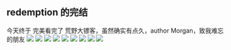 ## redemption 的完结
今天终于 完美看完了 荒野大镖客，虽然确实有点久，author Morgan，致我难忘的朋友
![](https://agiantii-oss-local.oss-cn-hangzhou.aliyuncs.com/blog/prdr3297784049_1.jpg)
![](https://agiantii-oss-local.oss-cn-hangzhou.aliyuncs.com/blog/prdr3488943292_1.jpg)
![](https://agiantii-oss-local.oss-cn-hangzhou.aliyuncs.com/blog/prdr3533442889_1.jpg)
![](https://agiantii-oss-local.oss-cn-hangzhou.aliyuncs.com/blog/prdr3634142146.jpg)
![](https://agiantii-oss-local.oss-cn-hangzhou.aliyuncs.com/blog/prdr3714655922_1.jpg)
![](https://agiantii-oss-local.oss-cn-hangzhou.aliyuncs.com/blog/prdr3923890200_1.jpg)
![](https://agiantii-oss-local.oss-cn-hangzhou.aliyuncs.com/blog/prdr3975432223_1.jpg)
![](https://agiantii-oss-local.oss-cn-hangzhou.aliyuncs.com/blog/prdr31028740978_1.jpg)
![](https://agiantii-oss-local.oss-cn-hangzhou.aliyuncs.com/blog/prdr31646747653_1.jpg)
